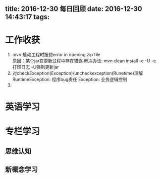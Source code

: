 title: 2016-12-30 每日回顾
date: 2016-12-30 14:43:17
tags:
---
# 工作收获
1. mvn 启动工程时报错error in opening zip file  
原因：某个jar在更新过程中存在错误
解决办法: mvn clean install -e -U
-e 打印日志 -U强制更新jar
2. 对checkException(Exception)/uncheckexception(Runetime)理解
RuntimeException: 程序bug责任
Exception: 业务逻辑控制
3. 
# 英语学习

# 专栏学习
## 思维认知

## 新概念学习